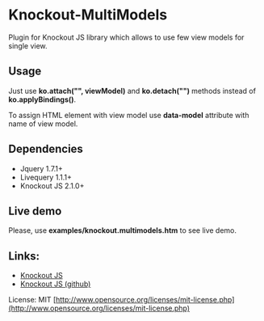 Knockout-MultiModels
====================

Plugin for Knockout JS library which allows to use few view models for single view.

Usage
------

Just use **ko.attach("<name>", viewModel)** and **ko.detach("<name>")** methods instead of **ko.applyBindings()**.

To assign HTML element with view model use **data-model** attribute with name of view model.

Dependencies
------------

* Jquery 1.7.1+
* Livequery 1.1.1+
* Knockout JS 2.1.0+

Live demo
---------

Please, use **examples/knockout.multimodels.htm** to see live demo.


Links:
------

* [Knockout JS](http://knockoutjs.com/)
* [Knockout JS (github)](https://github.com/SteveSanderson/knockout/)

License: MIT [http://www.opensource.org/licenses/mit-license.php](http://www.opensource.org/licenses/mit-license.php)